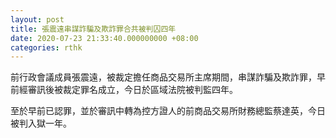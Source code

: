 ```yaml
---
layout: post
title: 張震遠串謀詐騙及欺詐罪合共被判囚四年
date: 2020-07-23 21:33:40.000000000 +08:00
categories: rthk
---
```


前行政會議成員張震遠，被裁定擔任商品交易所主席期間，串謀詐騙及欺詐罪，早前經審訊後被裁定罪名成立，今日於區域法院被判監四年。

至於早前已認罪，並於審訊中轉為控方證人的前商品交易所財務總監蔡達英，今日被判入獄一年。
